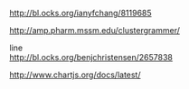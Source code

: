 http://bl.ocks.org/ianyfchang/8119685

http://amp.pharm.mssm.edu/clustergrammer/

line  
http://bl.ocks.org/benjchristensen/2657838

http://www.chartjs.org/docs/latest/